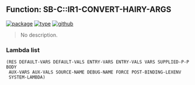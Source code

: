 ## Function: SB-C::IR1-CONVERT-HAIRY-ARGS
[![package](https://img.shields.io/badge/Package-SB--C-5f9ea0.svg?style=social&colorA=999999)](../) [![type](https://img.shields.io/badge/Type-Function-5f9ea0.svg?style=social&colorA=999999)](../#function) [![github](https://img.shields.io/badge/GitHub-View_the_source-5f9ea0.svg?style=social&colorA=999999&logo=github)](https://github.com/sbcl/sbcl/blob/master/src/compiler/ir1tran-lambda.lisp/) 

> No description.

### Lambda list
```
(RES DEFAULT-VARS DEFAULT-VALS ENTRY-VARS ENTRY-VALS VARS SUPPLIED-P-P BODY
 AUX-VARS AUX-VALS SOURCE-NAME DEBUG-NAME FORCE POST-BINDING-LEXENV
 SYSTEM-LAMBDA)
```
